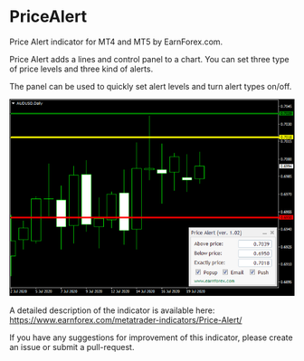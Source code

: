 # PriceAlert

Price Alert indicator for MT4 and MT5 by EarnForex.com.

Price Alert adds a lines and control panel to a chart. You can set three type of price levels and three kind of alerts.

The panel can be used to quickly set alert levels and turn alert types on/off.

![Price Alert indicator - three types of alert set](https://github.com/EarnForex/PriceAlert/blob/master/README_Images/Price%20Alert%20Indicator%20Three%20Alert%20Types.png)

A detailed description of the indicator is available here:
https://www.earnforex.com/metatrader-indicators/Price-Alert/

If you have any suggestions for improvement of this indicator, please create an issue or submit a pull-request.

